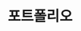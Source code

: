 ---
layout: portfolio
title: 포트폴리오
icon: fas fa-briefcase
order: 5
years:
  - title: 2024
    projects:
      - title: BAUSCH_ADMIN
        tech: Next.js, Redux-Saga
        period: 2024.01 - 2024.10
        image: /assets/img/portfolio/1.png
        url: /jw1208.github.io/projects/bausch_admin
        
      - title: Lensly
        tech: Next.js, Redux-Saga, KaKaoMap
        period: 2024.01 - 2024.02
        image: /assets/img/portfolio/2.png
        url: /jw1208.github.io/projects/lensly
        
  - title: 2023
    projects:
      - title: BAUSCH_APP
        tech: React-Native, expo
        period: 2023.10 - 2023.12
        image: /assets/img/portfolio/1.png
        url: /projects/bausch-app
---